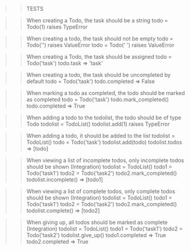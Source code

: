 

>> TESTS

>> When creating a Todo, the task should be a string
todo = Todo(1) raises TypeError

>> When creating a todo, the task should not be empty
todo = Todo('') raises ValueError
todo = Todo('   ') raises ValueError

>> When creating a Todo, the task should be assigned
todo = Todo('task')
todo.task => 'task'

>> When creating a todo, the task should be uncompleted by default
todo = Todo('task')
todo.completed => False

>> When marking a todo as completed, the todo should be marked as completed
todo = Todo('task')
todo.mark_completed()
todo.completed => True

>> When adding a todo to the todolist, the todo should be of type Todo
todolist = TodoList()
todolist.add(1) raises TypeError

>> When adding a todo, it should be added to the list
todolist = TodoList()
todo = Todo('task')
todolist.add(todo)
todolist.todos => [todo]

>> When viewing a list of incomplete todos, only incomplete todos should be shown (Integration)
todolist = TodoList()
todo1 = Todo('task1')
todo2 = Todo('task2')
todo2.mark_completed()
todolist.incomplete() => [todo1]

>> When viewing a list of complete todos, only complete todos should be shown (Integration)
todolist = TodoList()
todo1 = Todo('task1')
todo2 = Todo('task2')
todo2.mark_completed()
todolist.complete() => [todo2]

>> When giving up, all todos should be marked as complete (Integration)
todolist = TodoList()
todo1 = Todo('task1')
todo2 = Todo('task2')
todolist.give_up()
todo1.completed => True
todo2.completed => True